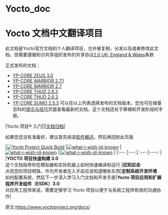 # Yocto_doc
Yocto 文档中文翻译项目
======
此文档是Yocto官方文档的个人翻译项目，允许被复制，分发以及或者修改此文档，但需要遵循知识共享组织发布的共享协议[2.0 UK: England & Wales][1]条款


正式发布的文档：

- [YP-CORE ZEUS 3.0][2]
- [YP-CORE WARRIOR 2.7.1][2]
- [YP-CORE WARRIOR 2.7][2]
- [YP-CORE THUD 2.6.3][2]
- [YP-CORE THUD 2.6.2][2]
- [YP-CORE SUMO 2.5.3][2]
可以在以上列表选择发布的文档版本。您也可在维基百科的[提示与技巧][3]页面查看最新的文档，这个文档还处于移植和开发阶段的手册。

|Yocto 项目® 入门|||[文档归档][12]|

如果您还没有准备好，建议首先阅读[软件概述][4]。然后再回到此页面

|[![Yocto Project Quick Build][5]][9] |[![what-i-wish-id-known][6]][10] |[![what-i-wish-id-known][7]][11] ||[![what-i-wish-id-known][8]][12] |
|:--- |:---:| :---:|----: |
|**YOCTO 项目快速构建 3.0** <br>这个文档指导你在模拟器和实际机器上如何快速编译和运行 |**应知应会** <br> 点亮您的项目明珠，作为开发者在入手前应该知道哪些东西|**定制系统开发环境** <br>如何配置系统，然后下一步深入学习入门文档和开发手册|**Yocto 项目应用和扩展程序开发组件（ESDK）3.0** <br> 对应用工程师来说，需要足够学习 Yocto 项目以便于与系统工程师有效的沟通协作|

原文:https://www.yoctoproject.org/docs/

[1]: https://creativecommons.org/licenses/by-sa/2.0/uk/deed.zh
[2]: https://www.yoctoproject.org/docs/
[3]: https://wiki.yoctoproject.org/wiki/TipsAndTricks
[4]: software-overview/software-overview.md
[5]: https://www.yoctoproject.org/wp-content/uploads/2017/08/docs-new-block-1.jpg
[6]: https://www.yoctoproject.org/wp-content/uploads/2017/08/docs-new-block-2.jpg
[7]: https://www.yoctoproject.org/wp-content/uploads/2017/08/docs-new-block-3.jpg
[8]: https://www.yoctoproject.org/wp-content/uploads/2017/08/docs-new-block-4.jpg
[9]: 3.0/brief-yoctoprojectqs/brief-yoctoprojectqs.md
[10]: what-i-wish-id-known/what-i-wish-id-known.md
[11]: transitioning-to-a-custom-environment/transitioning-to-a-custom-environment.md
[12]: https://www.yoctoproject.org/docs/archived-documents/

